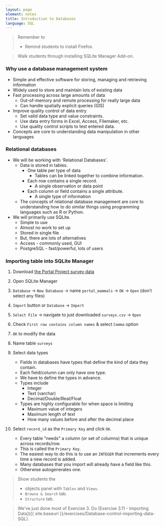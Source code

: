 ```yaml
---
layout: page
element: notes
title: Introduction to Databases
language: SQL
---
```


> Remember to 
>
> * Remind students to install Firefox.

> Walk students through installing SQLite Manager Add-on.

### Why use a database management system

* Simple and effective software for storing, managing and retrieving information
* Widely used to store and maintain lots of existing data
* Fast processing across large amounts of data
    * Out-of-memory and remote processing for really large data
    * Can handle spatially explicit queries (GIS)
* Improve quality control of data entry
    * Set valid data type and value constraints.
    * Use data entry forms in  Excel, Access, Filemaker, etc.
    * Use quality control scripts to test entered data.
* Concepts are core to understanding data manipulation in other languages

### Relational databases

* We will be working with 'Relational Databases'.
    * Data is stored in tables.
        * One table per type of data
            * Tables can be linked together to combine information.
        * Each row contains a single record.
            * A single observation or data point
        * Each column or field contains a single attribute.
            * A single type of information
    * The concepts of relational database management are core to understanding 
      how to do similar things using programming languages such as R or Python.
* We will primarily use SQLite.
    * Simple to use 
    * Almost no work to set up
    * Stored in single file
    * But, there are lots of alternatives
	* Access - commonly used, GUI
	* PostgreSQL - fast/powerful, lots of users

### Importing table into SQLite Manager

1. Download [the Portal Project survey data](https://ndownloader.figshare.com/files/2292172)
2.  Open SQLite Manager
3. `Database` -> `New Database` -> name `portal_mammals` -> `OK` -> `Open` (don’t select any files)
4. `Import` button or `Database` -> `Import`
5. `Select File` -> navigate to just downloaded `surveys.csv` -> `Open`
6. Check `First row contains column names` & select `Comma` option
7. `OK` to modify the data
8. Name table `surveys`
9. Select data types

    * Fields in databases have types that define the kind of data they contain.
    * Each field/column can only have one type.
    * We have to define the types in advance.
    * Types include
        * Integer
        * Text (varchar)
        * Decimal/Double/Real/Float
    * Types are highly configurable for when space is limiting
        * Maximum value of integers
        * Maximum length of text
        * How many values before and after the decimal place

10. Select `record_id` as the `Primary Key` and click `OK`.

    * Every table "needs" a column (or set of columns) that is unique across
      records/row.
    * This is called the `Primary Key`.
    * The easiest way to do this is to use an `INTEGER` that increments every
      time a new record is added.
    * Many databases that you import will already have a field like this.
    * Otherwise autogenerates one. 

> Show students the
>
> * objects panel with `Tables` and `Views`.
> * `Browse & Search` tab.
> * `Structure` tab.

> We've just done most of Exercise 3.
> Do [Exercise 3.11 - Importing Data]({{ site.baseurl }}/exercises/Database-control-importing-data-SQL).
